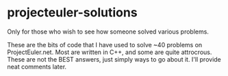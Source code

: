 # projecteuler-solutions

Only for those who wish to see how someone solved various problems.

These are the bits of code that I have used to solve ~40 problems on ProjectEuler.net. Most are written in C++, and some are quite attrocrous. These are not the BEST answers, just simply ways to go about it. I'll provide neat comments later.
